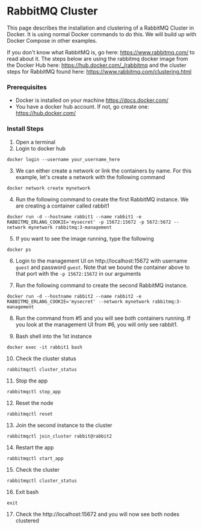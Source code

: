 # RabbitMQ Cluster

This page describes the installation and clustering of a RabbitMQ Cluster in Docker. It is using normal Docker commands to do this. We will build up with Docker Compose in other examples.

If you don't know what RabbitMQ is, go here: https://www.rabbitmq.com/ to read about it. The steps below are using the rabbitmq docker image from the Docker Hub here: https://hub.docker.com/_/rabbitmq and the cluster steps for RabbitMQ found here: https://www.rabbitmq.com/clustering.html

### Prerequisites

* Docker is installed on your machine  https://docs.docker.com/
* You have a docker hub account. If not, go create one: https://hub.docker.com/

### Install Steps

1. Open a terminal
2. Login to docker hub

  ```
  docker login --username your_username_here
  ```

3. We can either create a network or link the containers by name. For this example, let's create a network with the following command

  ```
  docker network create mynetwork
  ```

4. Run the following command to create the first RabbitMQ instance. We are creating a container called rabbit1

  ```
  docker run -d --hostname rabbit1 --name rabbit1 -e RABBITMQ_ERLANG_COOKIE='mysecret' -p 15672:15672 -p 5672:5672 --network mynetwork rabbitmq:3-management
  ```

 5. If you want to see the image running, type the following

  ```
  docker ps
  ```

6. Login to the management UI on http://localhost:15672 with username `guest` and password `guest`. Note that we bound the container above to that port with the `-p 15672:15672` in our arguments

7. Run the following command to create the second RabbitMQ instance.

  ```
  docker run -d --hostname rabbit2 --name rabbit2 -e RABBITMQ_ERLANG_COOKIE='mysecret' --network mynetwork rabbitmq:3-management
  ```

8. Run the command from #5 and you will see both containers running. If you look at the management UI from #6, you will only see rabbit1.

9. Bash shell into the 1st instance

  ```
  docker exec -it rabbit1 bash
  ```

10. Check the cluster status

  ```
  rabbitmqctl cluster_status
  ```

11. Stop the app

  ```
  rabbitmqctl stop_app
  ```

12. Reset the node

  ```
  rabbitmqctl reset
  ```

13. Join the second instance to the cluster

  ```
  rabbitmqctl join_cluster rabbit@rabbit2
  ```

14. Restart the app

  ```
  rabbitmqctl start_app
  ```

15. Check the cluster

  ```
  rabbitmqctl cluster_status
  ```

16. Exit bash
  ```
  exit
  ```

17. Check the http://localhost:15672 and you will now see both nodes clustered

